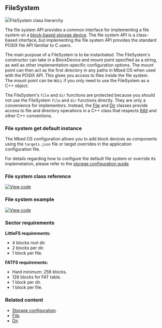 ## FileSystem

<span class="images">![](https://os-doc-builder.test.mbed.com/docs/development/mbed-os-api-doxy/classmbed_1_1_file_system.png)<span>FileSystem class hierarchy</span></span>

The file system API provides a common interface for implementing a file system on a [block-based storage device](/docs/development/porting/porting-storage.html#block-devices). The file system API is a class-based interface, but implementing the file system API provides the standard POSIX file API familiar to C users.

The main purpose of a FileSystem is to be instantiated. The FileSystem's constructor can take in a BlockDevice and mount point specified as a string, as well as other implementation-specific configuration options. The mount point can then act as the first directory in any paths in Mbed OS when used with the POSIX API. This gives you access to files inside the file system. The mount point can be `NULL` if you only need to use the FileSystem as a C++ object.

The FileSystem's `file` and `dir` functions are protected because you should not use the FileSystem `file` and `dir` functions directly. They are only a convenience for implementors. Instead, the [File](file.html) and [Dir](dir.html) classes provide access to file and directory operations in a C++ class that respects [RAII](/docs/development/introduction/glossary.html#r) and other C++ conventions.

### File system get default instance

The Mbed OS configuration allows you to add block devices as components using the `targets.json` file or target overrides in the application configuration file.

For details regarding how to configure the default file system or override its implemetation, please refer to the [storage configuration guide](/docs/development/reference/configuration-storage.html).

### File system class reference

[![View code](https://www.mbed.com/embed/?type=library)](http://os-doc-builder.test.mbed.com/docs/development/mbed-os-api-doxy/classmbed_1_1_file_system.html)

### File system example

[![View code](https://www.mbed.com/embed/?url=https://os.mbed.com/teams/mbed-os-examples/code/mbed-os-example-filesystem/)](https://os.mbed.com/teams/mbed-os-examples/code/mbed-os-example-filesystem/file/54f958b463d0/main.cpp)

### Sector requirements

**LittleFS requirements:**

- 4 blocks root dir.
- 2 blocks per dir.
- 1 block per file.

**FATFS requirements:**

- Hard minimum: 256 blocks.
- 128 blocks for FAT table.
- 1 block per dir.
- 1 block per file.

### Related content

- [Storage configuration](/docs//development/reference/configuration-storage.html).
- [File](file.html).
- [Dir](dir.html).
